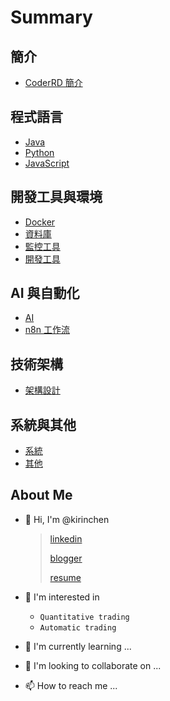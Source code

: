 # Summary

## 簡介
* [CoderRD 簡介](README.md)

## 程式語言
* [Java](Java/README.md)
* [Python](Python/README.md)
* [JavaScript](JavaScript/README.md)

## 開發工具與環境
* [Docker](Docker/README.md)
* [資料庫](Database/README.md)
* [監控工具](Monitoring/README.md)
* [開發工具](DevTools/README.md)

## AI 與自動化
* [AI](AI/README.md)
* [n8n 工作流](n8n/README.md)

## 技術架構
* [架構設計](技術架構/README.md)

## 系統與其他
* [系統](System.md)
* [其他](Others.md) 


## About Me
- 👋 Hi, I'm @kirinchen 
    > [linkedin](https://www.linkedin.com/in/chen-kirin-b7907688/) 
    > 
    > [blogger](https://ddtwork.blogspot.com/)
    > 
    >[resume](https://www.cakeresume.com/kirin-chen-696bc0)
- 👀 I'm interested in
 
    -  ```Quantitative trading``` 
    - ```Automatic trading```
- 🌱 I'm currently learning ...
- 💞️ I'm looking to collaborate on ...
- 📫 How to reach me ... 


